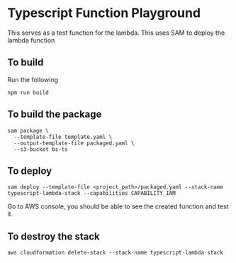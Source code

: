 # Typescript Function Playground

This serves as a test function for the lambda. This uses SAM to deploy the lambda function


## To build
Run the following
```
npm run build
```


## To build the package
```
sam package \
  --template-file template.yaml \
  --output-template-file packaged.yaml \
  --s3-bucket bs-ts
```
## To deploy 
```
sam deploy --template-file <project_path>/packaged.yaml --stack-name typescript-lambda-stack --capabilities CAPABILITY_IAM
```
Go to AWS console, you should be able to see the created function and test it. 

## To destroy the stack
```
aws cloudformation delete-stack --stack-name typescript-lambda-stack
```

